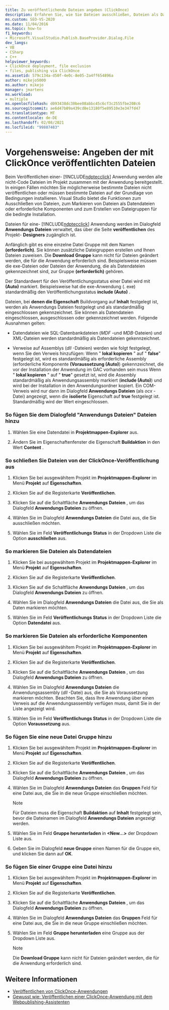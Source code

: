 ```yaml
---
title: Zu veröffentlichende Dateien angeben (ClickOnce)
description: Erfahren Sie, wie Sie Dateien ausschließen, Dateien als Datendateien oder Voraussetzungen markieren und Gruppen für die bedingte Installation einer ClickOnce-Anwendung erstellen.
ms.custom: SEO-VS-2020
ms.date: 11/04/2016
ms.topic: how-to
f1_keywords:
- Microsoft.VisualStudio.Publish.BaseProvider.Dialog.File
dev_langs:
- VB
- CSharp
- C++
helpviewer_keywords:
- ClickOnce deployment, file exclusion
- files, publishing via ClickOnce
ms.assetid: 579c134a-d50f-4e0c-8e05-2a4ff654896a
author: mikejo5000
ms.author: mikejo
manager: jmartens
ms.workload:
- multiple
ms.openlocfilehash: d093438dc30bee08abbc45c6cf3c2555fbe208c6
ms.sourcegitcommit: ae6d47b09a439cd0e13180f5e89510e3e347fd47
ms.translationtype: MT
ms.contentlocale: de-DE
ms.lasthandoff: 02/08/2021
ms.locfileid: "99887483"
---
```

# <a name="how-to-specify-which-files-are-published-by-clickonce"></a>Vorgehensweise: Angeben der mit ClickOnce veröffentlichten Dateien
Beim Veröffentlichen einer- [!INCLUDE[ndptecclick](../deployment/includes/ndptecclick_md.md)] Anwendung werden alle nicht-Code Dateien im Projekt zusammen mit der Anwendung bereitgestellt. In einigen Fällen möchten Sie möglicherweise bestimmte Dateien nicht veröffentlichen oder müssen bestimmte Dateien auf der Grundlage von Bedingungen installieren. Visual Studio bietet die Funktionen zum Ausschließen von Dateien, zum Markieren von Dateien als Datendateien oder erforderliche Komponenten und zum Erstellen von Dateigruppen für die bedingte Installation.

 Dateien für eine- [!INCLUDE[ndptecclick](../deployment/includes/ndptecclick_md.md)] Anwendung werden im Dialogfeld **Anwendungs Dateien** verwaltet, das über die Seite **veröffentlichen** des Projekt- **Designers** zugänglich ist.

 Anfänglich gibt es eine einzelne Datei Gruppe mit dem Namen **(erforderlich)**. Sie können zusätzliche Dateigruppen erstellen und Ihnen Dateien zuweisen. Die **Download Gruppe** kann nicht für Dateien geändert werden, die für die Anwendung erforderlich sind. Beispielsweise müssen die exe-Dateien oder Dateien der Anwendung, die als Datendateien gekennzeichnet sind, zur Gruppe **(erforderlich)** gehören.

 Der Standardwert für den Veröffentlichungsstatus einer Datei wird mit **(Auto)** markiert. Beispielsweise hat die exe-Anwendung (. exe) standardmäßig den Veröffentlichungsstatus **include (Auto)** .

 Dateien, bei **denen die Eigenschaft** Buildvorgang auf **Inhalt** festgelegt ist, werden als Anwendungs Dateien festgelegt und als standardmäßig eingeschlossen gekennzeichnet. Sie können als Datendateien eingeschlossen, ausgeschlossen oder gekennzeichnet werden. Folgende Ausnahmen gelten:

- Datendateien wie SQL-Datenbankdateien (*MDF* -und *MDB*-Dateien) und XML-Dateien werden standardmäßig als Datendateien gekennzeichnet.

- Verweise auf Assemblys (*dll* -Dateien) werden wie folgt festgelegt, wenn Sie den Verweis hinzufügen: Wenn " **lokal kopieren** " auf " **false**" festgelegt ist, wird es standardmäßig als erforderliche Assembly (erforderliche Komponente **(Voraussetzung (Auto)**) gekennzeichnet, die vor der Installation der Anwendung im GAC vorhanden sein muss Wenn " **lokal kopieren** " auf " **true**" gesetzt ist, wird die Assembly standardmäßig als Anwendungsassembly markiert (**include (Auto)**) und wird bei der Installation in den Anwendungsordner kopiert. Ein COM-Verweis wird nur dann im Dialogfeld **Anwendungs Dateien** (als *ocx* -Datei) angezeigt, wenn die **isolierte** Eigenschaft auf **true** festgelegt ist. Standardmäßig wird der Wert eingeschlossen.

### <a name="to-add-files-to-the-application-files-dialog-box"></a>So fügen Sie dem Dialogfeld "Anwendungs Dateien" Dateien hinzu

1. Wählen Sie eine Datendatei in **Projektmappen-Explorer** aus.

2. Ändern Sie im Eigenschaftenfenster die Eigenschaft **Buildaktion** in den Wert **Content** .

### <a name="to-exclude-files-from-clickonce-publishing"></a>So schließen Sie Dateien von der ClickOnce-Veröffentlichung aus

1. Klicken Sie bei ausgewähltem Projekt im **Projektmappen-Explorer** im Menü **Projekt** auf **Eigenschaften**.

2. Klicken Sie auf die Registerkarte **Veröffentlichen**.

3. Klicken Sie auf die Schaltfläche **Anwendungs Dateien** , um das Dialogfeld **Anwendungs Dateien** zu öffnen.

4. Wählen Sie im Dialogfeld **Anwendungs Dateien** die Datei aus, die Sie ausschließen möchten.

5. Wählen Sie im Feld **Veröffentlichungs Status** in der Dropdown Liste die Option **ausschließen** aus.

### <a name="to-mark-files-as-data-files"></a>So markieren Sie Dateien als Datendateien

1. Klicken Sie bei ausgewähltem Projekt im **Projektmappen-Explorer** im Menü **Projekt** auf **Eigenschaften**.

2. Klicken Sie auf die Registerkarte **Veröffentlichen**.

3. Klicken Sie auf die Schaltfläche **Anwendungs Dateien** , um das Dialogfeld **Anwendungs Dateien** zu öffnen.

4. Wählen Sie im Dialogfeld **Anwendungs Dateien** die Datei aus, die Sie als Daten markieren möchten.

5. Wählen Sie im Feld **Veröffentlichungs Status** in der Dropdown Liste die Option **Datendatei** aus.

### <a name="to-mark-files-as-prerequisites"></a>So markieren Sie Dateien als erforderliche Komponenten

1. Klicken Sie bei ausgewähltem Projekt im **Projektmappen-Explorer** im Menü **Projekt** auf **Eigenschaften**.

2. Klicken Sie auf die Registerkarte **Veröffentlichen**.

3. Klicken Sie auf die Schaltfläche **Anwendungs Dateien** , um das Dialogfeld **Anwendungs Dateien** zu öffnen.

4. Wählen Sie im Dialogfeld **Anwendungs Dateien** die Anwendungsassembly (*dll* -Datei) aus, die Sie als Voraussetzung markieren möchten. Beachten Sie, dass Ihre Anwendung über einen Verweis auf die Anwendungsassembly verfügen muss, damit Sie in der Liste angezeigt wird.

5. Wählen Sie im Feld **Veröffentlichungs Status** in der Dropdown Liste die Option **Voraussetzung** aus.

### <a name="to-add-a-new-file-group"></a>So fügen Sie eine neue Datei Gruppe hinzu

1. Klicken Sie bei ausgewähltem Projekt im **Projektmappen-Explorer** im Menü **Projekt** auf **Eigenschaften**.

2. Klicken Sie auf die Registerkarte **Veröffentlichen**.

3. Klicken Sie auf die Schaltfläche **Anwendungs Dateien** , um das Dialogfeld **Anwendungs Dateien** zu öffnen.

4. Wählen Sie im Dialogfeld **Anwendungs Dateien** das **Gruppen** Feld für eine Datei aus, die Sie in die neue Gruppe einschließen möchten.

    > [!NOTE]
    > Für Dateien muss die Eigenschaft **Buildaktion** auf **Inhalt** festgelegt sein, bevor die Dateinamen im Dialogfeld **Anwendungs Dateien** angezeigt werden.

5. Wählen Sie im Feld **Gruppe herunterladen** in **\<New...>** der Dropdown Liste aus.

6. Geben Sie im Dialogfeld **neue Gruppe** einen Namen für die Gruppe ein, und klicken Sie dann auf **OK**.

### <a name="to-add-a-file-to-a-group"></a>So fügen Sie einer Gruppe eine Datei hinzu

1. Klicken Sie bei ausgewähltem Projekt im **Projektmappen-Explorer** im Menü **Projekt** auf **Eigenschaften**.

2. Klicken Sie auf die Registerkarte **Veröffentlichen**.

3. Klicken Sie auf die Schaltfläche **Anwendungs Dateien** , um das Dialogfeld **Anwendungs Dateien** zu öffnen.

4. Wählen Sie im Dialogfeld **Anwendungs Dateien** das **Gruppen** Feld für eine Datei aus, die Sie in die neue Gruppe einschließen möchten.

5. Wählen Sie im Feld **Gruppe herunterladen** eine Gruppe aus der Dropdown Liste aus.

    > [!NOTE]
    > Die **Download Gruppe** kann nicht für Dateien geändert werden, die für die Anwendung erforderlich sind.

## <a name="see-also"></a>Weitere Informationen
- [Veröffentlichen von ClickOnce-Anwendungen](../deployment/publishing-clickonce-applications.md)
- [Gewusst wie: Veröffentlichen einer ClickOnce-Anwendung mit dem Webpublishing-Assistenten](../deployment/how-to-publish-a-clickonce-application-using-the-publish-wizard.md)